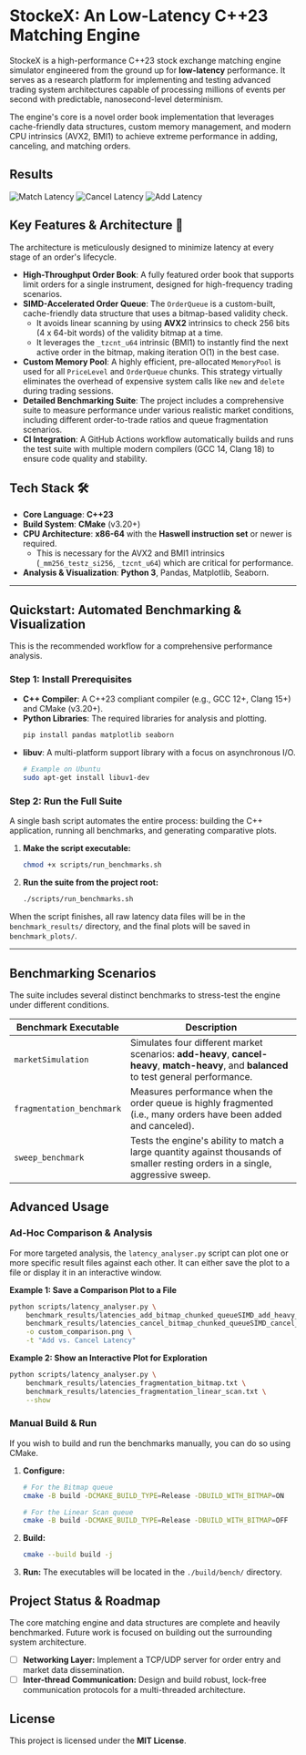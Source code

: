 # StockeX: An Low-Latency C++23 Matching Engine

StockeX is a high-performance C++23 stock exchange matching engine simulator engineered from the ground up for **low-latency** performance. It serves as a research platform for implementing and testing advanced trading system architectures capable of processing millions of events per second with predictable, nanosecond-level determinism.

The engine's core is a novel order book implementation that leverages cache-friendly data structures, custom memory management, and modern CPU intrinsics (AVX2, BMI1) to achieve extreme performance in adding, canceling, and matching orders.

## Results
![Match Latency](assets/distribution_match.png)
![Cancel Latency](assets/distribution_cancel.png)
![Add Latency](assets/distribution_add.png)

## Key Features & Architecture 🚀

The architecture is meticulously designed to minimize latency at every stage of an order's lifecycle.

* **High-Throughput Order Book**: A fully featured order book that supports limit orders for a single instrument, designed for high-frequency trading scenarios.
* **SIMD-Accelerated Order Queue**: The `OrderQueue` is a custom-built, cache-friendly data structure that uses a bitmap-based validity check.
    * It avoids linear scanning by using **AVX2** intrinsics to check 256 bits (4 x 64-bit words) of the validity bitmap at a time.
    * It leverages the `_tzcnt_u64` intrinsic (BMI1) to instantly find the next active order in the bitmap, making iteration O(1) in the best case.
* **Custom Memory Pool**: A highly efficient, pre-allocated `MemoryPool` is used for all `PriceLevel` and `OrderQueue` chunks. This strategy virtually eliminates the overhead of expensive system calls like `new` and `delete` during trading sessions.
* **Detailed Benchmarking Suite**: The project includes a comprehensive suite to measure performance under various realistic market conditions, including different order-to-trade ratios and queue fragmentation scenarios.
* **CI Integration**: A GitHub Actions workflow automatically builds and runs the test suite with multiple modern compilers (GCC 14, Clang 18) to ensure code quality and stability.

## Tech Stack 🛠️

* **Core Language**: **C++23**
* **Build System**: **CMake** (v3.20+)
* **CPU Architecture**: **x86-64** with the **Haswell instruction set** or newer is required.
    * This is necessary for the AVX2 and BMI1 intrinsics (`_mm256_testz_si256`, `_tzcnt_u64`) which are critical for performance.
* **Analysis & Visualization**: **Python 3**, Pandas, Matplotlib, Seaborn.

---

## Quickstart: Automated Benchmarking & Visualization

This is the recommended workflow for a comprehensive performance analysis.

### Step 1: Install Prerequisites

* **C++ Compiler**: A C++23 compliant compiler (e.g., GCC 12+, Clang 15+) and CMake (v3.20+).
* **Python Libraries**: The required libraries for analysis and plotting.
    ```bash
    pip install pandas matplotlib seaborn
    ```
* **libuv**: A multi-platform support library with a focus on asynchronous I/O.
    ```bash
    # Example on Ubuntu
    sudo apt-get install libuv1-dev
    ```

### Step 2: Run the Full Suite

A single bash script automates the entire process: building the C++ application, running all benchmarks, and generating comparative plots.

1.  **Make the script executable:**
    ```bash
    chmod +x scripts/run_benchmarks.sh
    ```
2.  **Run the suite from the project root:**
    ```bash
    ./scripts/run_benchmarks.sh
    ```

When the script finishes, all raw latency data files will be in the `benchmark_results/` directory, and the final plots will be saved in `benchmark_plots/`.

---

## Benchmarking Scenarios

The suite includes several distinct benchmarks to stress-test the engine under different conditions.

| Benchmark Executable      | Description                                                                                                                              |
| ------------------------- | ---------------------------------------------------------------------------------------------------------------------------------------- |
| `marketSimulation`        | Simulates four different market scenarios: **add-heavy**, **cancel-heavy**, **match-heavy**, and **balanced** to test general performance. |
| `fragmentation_benchmark` | Measures performance when the order queue is highly fragmented (i.e., many orders have been added and canceled).                         |
| `sweep_benchmark`         | Tests the engine's ability to match a large quantity against thousands of smaller resting orders in a single, aggressive sweep.          |

## Advanced Usage

### Ad-Hoc Comparison & Analysis

For more targeted analysis, the `latency_analyser.py` script can plot one or more specific result files against each other. It can either save the plot to a file or display it in an interactive window.

**Example 1: Save a Comparison Plot to a File**

```bash
python scripts/latency_analyser.py \
    benchmark_results/latencies_add_bitmap_chunked_queueSIMD_add_heavy_150.txt \
    benchmark_results/latencies_cancel_bitmap_chunked_queueSIMD_cancel_heavy_150.txt \
    -o custom_comparison.png \
    -t "Add vs. Cancel Latency"
```

**Example 2: Show an Interactive Plot for Exploration**
```bash
python scripts/latency_analyser.py \
    benchmark_results/latencies_fragmentation_bitmap.txt \
    benchmark_results/latencies_fragmentation_linear_scan.txt \
    --show
```

### Manual Build & Run

If you wish to build and run the benchmarks manually, you can do so using CMake.

1.  **Configure:**
    ```bash
    # For the Bitmap queue
    cmake -B build -DCMAKE_BUILD_TYPE=Release -DBUILD_WITH_BITMAP=ON
    
    # For the Linear Scan queue
    cmake -B build -DCMAKE_BUILD_TYPE=Release -DBUILD_WITH_BITMAP=OFF
    ```
2.  **Build:**
    ```bash
    cmake --build build -j
    ```
3.  **Run:** The executables will be located in the `./build/bench/` directory.

## Project Status & Roadmap

The core matching engine and data structures are complete and heavily benchmarked. Future work is focused on building out the surrounding system architecture.

* [ ] **Networking Layer:** Implement a TCP/UDP server for order entry and market data dissemination.
* [ ] **Inter-thread Communication:** Design and build robust, lock-free communication protocols for a multi-threaded architecture.

## License

This project is licensed under the **MIT License**.
